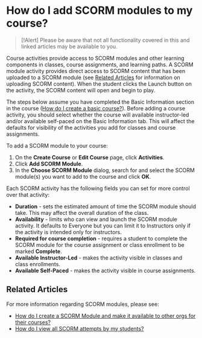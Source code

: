# How do I add SCORM modules to my course?

> [!Alert] Please be aware that not all functionality covered in this and linked articles may be available to you. 

Course activities provide access to SCORM modules and other learning components in classes, course assignments, and learning paths. A SCORM module activity provides direct access to SCORM content that has been uploaded to a SCORM module (see [Related Articles](#related-articles) for information on uploading SCORM content). When the student clicks the Launch button on the activity, the SCORM content will open and begin to play. 

The steps below assume you have completed the Basic Information section in the course ([How do I create a basic course?](./overall/create-course.md)). Before adding a course activity, you should select whether the course will available instructor-led and/or available self-paced on the Basic Information tab. This will affect the defaults for visibility of the activities you add for classes and course assignments.

To add a SCORM module to your course:
1. On the **Create Course** or **Edit Course** page, click **Activities**.
1. Click **Add SCORM Module**.
1. In the **Choose SCORM Module** dialog, search for and select the SCORM module(s) you want to add to the course and click **OK**.

Each SCORM activity has the following fields you can set for more control over that activity:
- **Duration** - sets the estimated amount of time the SCORM module should take. This may affect the overall duration of the class.
- **Availability** - limits who can view and launch the SCORM module activity. It defaults to Everyone but you can limit it to Instructors only if the activity is intended only for instructors.
- **Required for course completion** - requires a student to complete the SCORM module for the course assignment or class enrollment to be marked **Complete**.
- **Available Instructor-Led** - makes the activity visible in classes and class enrollments.
- **Available Self-Paced** - makes the activity visible in course assignments.

## Related Articles
For more information regarding SCORM modules, please see:
- [How do I create a SCORM Module and make it available to other orgs for their courses?](create-scorm-module.md)
- [How do I view all SCORM attempts by my students?](view-scorm-attempts.md)



